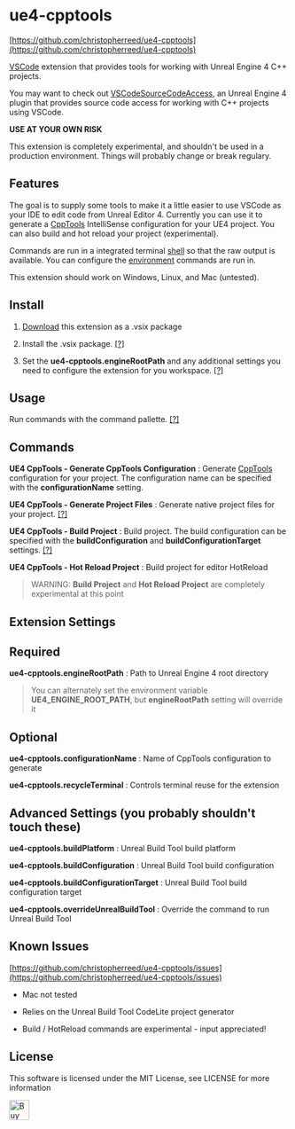 ue4-cpptools
============
[https://github.com/christopherreed/ue4-cpptools](https://github.com/christopherreed/ue4-cpptools)

[VSCode](https://code.visualstudio.com/) extension that provides tools for working with Unreal Engine 4 C++ projects.

You may want to check out [VSCodeSourceCodeAccess](https://github.com/christopherreed/VSCodeSourceCodeAccess), an Unreal Engine 4 plugin that provides source code access for working with C++ projects using VSCode.

__USE AT YOUR OWN RISK__

This extension is completely experimental, and shouldn't be used in a production environment. Things will probably change or break regulary.

Features
--------

The goal is to supply some tools to make it a little easier to use VSCode as your IDE to edit code from Unreal Editor 4. Currently you can use it to generate a [CppTools](https://marketplace.visualstudio.com/items?itemName=ms-vscode.cpptools) IntelliSense configuration for your UE4 project. You can also build and hot reload your project (experimental). 

Commands are run in a integrated terminal [shell](https://code.visualstudio.com/docs/editor/integrated-terminal#_configuration) so that the raw output is available. You can configure the [environment](https://code.visualstudio.com/updates/v1_15#_configure-environment-of-terminal-sessions) commands are run in.

This extension should work on Windows, Linux, and Mac (untested).

Install
-------

1) [Download](https://github.com/christopherreed/ue4-cpptools/releases) this extension as a .vsix package

2) Install the .vsix package. [[?]](https://code.visualstudio.com/docs/editor/extension-gallery#_install-from-a-vsix)

3) Set the __ue4-cpptools.engineRootPath__ and any additional settings you need to configure the extension for you workspace. [[?]](https://code.visualstudio.com/docs/getstarted/settings)

Usage
-----

Run commands with the command pallette. [[?]](https://code.visualstudio.com/docs/getstarted/userinterface#_command-palette)

Commands
--------

__UE4 CppTools - Generate CppTools Configuration__ : Generate [CppTools](https://marketplace.visualstudio.com/items?itemName=ms-vscode.cpptools) configuration for your project. The configuration name can be specified with the __configurationName__ setting.

__UE4 CppTools - Generate Project Files__ : Generate native project files for your project. [[?]](https://docs.unrealengine.com/latest/INT/Programming/UnrealBuildSystem/ProjectFileGenerator/index.html)

__UE4 CppTools - Build Project__ : Build project. The build configuration can be specified with the __buildConfiguration__ and __buildConfigurationTarget__ settings. [[?]](https://docs.unrealengine.com/latest/INT/Programming/Development/CompilingProjects/index.html)

__UE4 CppTools - Hot Reload Project__ : Build project for editor HotReload
> WARNING: __Build Project__ and __Hot Reload Project__ are completely experimental at this point

Extension Settings
------------------

## Required
__ue4-cpptools.engineRootPath__ : Path to Unreal Engine 4 root directory
> You can alternately set the environment variable __UE4_ENGINE_ROOT_PATH__, but __engineRootPath__ setting will override it

## Optional

__ue4-cpptools.configurationName__ : Name of CppTools configuration to generate

__ue4-cpptools.recycleTerminal__ : Controls terminal reuse for the extension

## Advanced Settings (you probably shouldn't touch these)

__ue4-cpptools.buildPlatform__ : Unreal Build Tool build platform

__ue4-cpptools.buildConfiguration__ : Unreal Build Tool build configuration

__ue4-cpptools.buildConfigurationTarget__ : Unreal Build Tool build configuration target

__ue4-cpptools.overrideUnrealBuildTool__ : Override the command to run Unreal Build Tool

Known Issues
------------

[https://github.com/christopherreed/ue4-cpptools/issues](https://github.com/christopherreed/ue4-cpptools/issues)

* Mac not tested

* Relies on the Unreal Build Tool CodeLite project generator

* Build / HotReload commands are experimental - input appreciated!

License
-------

This software is licensed under the MIT License, see LICENSE for more information

<a href='https://ko-fi.com/A41034HG' target='_blank'><img height='36' style='border:0px;height:36px;' src='https://az743702.vo.msecnd.net/cdn/kofi2.png?v=0' border='0' alt='Buy Me a Coffee at ko-fi.com' /></a>

